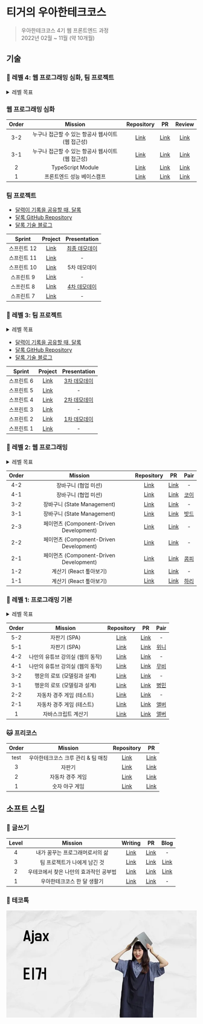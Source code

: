 # 티거의 우아한테크코스

> 우아한테크코스 4기 웹 프론트엔드 과정\
> 2022년 02월 ~ 11월 (약 10개월)

## 기술

### 🐯 레벨 4: 웹 프로그래밍 심화, 팀 프로젝트

<details>
  <summary>레벨 목표</summary>
  <pre>✅ 팀 프로젝트로 진행한 결과물을 유지 보수하며 서비스를 운영하는 경험을 합니다.
✅ 레거시 코드를 점진적으로 리팩터링하고 애플리케이션 설계 역량을 높입니다.
✅ 브라우저의 동작 원리와 네트워크에 대해 이해하고 프론트엔드 웹 애플리케이션의 성능을 최적화합니다.
✅ 웹 표준과 웹 접근성을 준수하고 시맨틱 마크업을 위해 중요한 요소들을 이해하고 구현합니다.
✅ 프론트엔드 웹 애플리케이션의 유형에 따른 배포 전략을 이해합니다.
✅ JavaScript만으로 프레임워크와 라이브러리를 직접 구현하며 그 동작 원리를 탐구합니다.</pre>
</details>

### 웹 프로그래밍 심화

| Order |                      Mission                      |                            Repository                             |                              PR                              |                            Review                            |
| :---: | :-----------------------------------------------: | :---------------------------------------------------------------: | :----------------------------------------------------------: | :----------------------------------------------------------: |
|  3-2  | 누구나 접근할 수 있는 항공사 웹사이트 (웹 접근성) |   [Link](https://github.com/daaaayeah/a11y-airline/tree/step2)    | [Link](https://github.com/woowacourse/a11y-airline/pull/86)  | [Link](https://github.com/woowacourse/a11y-airline/pull/87)  |
|  3-1  | 누구나 접근할 수 있는 항공사 웹사이트 (웹 접근성) |   [Link](https://github.com/daaaayeah/a11y-airline/tree/step1)    | [Link](https://github.com/woowacourse/a11y-airline/pull/58)  | [Link](https://github.com/woowacourse/a11y-airline/pull/60)  |
|   2   |                 TypeScript Module                 |   [Link](https://github.com/daaaayeah/ts-module/tree/daaaayeah)   |   [Link](https://github.com/woowacourse/ts-module/pull/27)   |   [Link](https://github.com/woowacourse/ts-module/pull/5)    |
|   1   |            프론트엔드 성능 베이스캠프             | [Link](https://github.com/daaaayeah/perf-basecamp/tree/daaaayeah) | [Link](https://github.com/woowacourse/perf-basecamp/pull/52) | [Link](https://github.com/woowacourse/perf-basecamp/pull/46) |

### 팀 프로젝트

- [달력이 기록을 공유할 때, 달록](https://dallog.me)
- [달록 GitHub Repository](https://github.com/woowacourse-teams/2022-dallog)
- [달록 기술 블로그](https://dallog.github.io)

|   Sprint    |                               Project                                |                 Presentation                  |
| :---------: | :------------------------------------------------------------------: | :-------------------------------------------: |
| 스프린트 12 | [Link](https://github.com/woowacourse-teams/2022-dallog/projects/15) | [최종 데모데이](https://youtu.be/qdQRV2U8Y6Y) |
| 스프린트 11 | [Link](https://github.com/woowacourse-teams/2022-dallog/projects/14) |                       -                       |
| 스프린트 10 | [Link](https://github.com/woowacourse-teams/2022-dallog/projects/12) |                 5차 데모데이                  |
| 스프린트 9  | [Link](https://github.com/woowacourse-teams/2022-dallog/projects/11) |                       -                       |
| 스프린트 8  | [Link](https://github.com/woowacourse-teams/2022-dallog/projects/10) | [4차 데모데이](https://youtu.be/29Q7xo68kk0)  |
| 스프린트 7  | [Link](https://github.com/woowacourse-teams/2022-dallog/projects/9)  |                       -                       |

### 🐯 레벨 3: 팀 프로젝트

<details>
  <summary>레벨 목표</summary>
  <pre>✅ 개발 프로세스 기반으로 프로젝트를 진행, 협업하는 경험을 합니다.
✅ 서비스를 기획, 구현, 배포해 실사용자가 사용하도록 개발하는 경험을 합니다.</pre>
</details>

- [달력이 기록을 공유할 때, 달록](https://dallog.me)
- [달록 GitHub Repository](https://github.com/woowacourse-teams/2022-dallog)
- [달록 기술 블로그](https://dallog.github.io)

|   Sprint   |                               Project                               |                 Presentation                 |
| :--------: | :-----------------------------------------------------------------: | :------------------------------------------: |
| 스프린트 6 | [Link](https://github.com/woowacourse-teams/2022-dallog/projects/7) | [3차 데모데이](https://youtu.be/sP1F-wWO0sY) |
| 스프린트 5 | [Link](https://github.com/woowacourse-teams/2022-dallog/projects/6) |                      -                       |
| 스프린트 4 | [Link](https://github.com/woowacourse-teams/2022-dallog/projects/5) | [2차 데모데이](https://youtu.be/ngafnm7K7O0) |
| 스프린트 3 | [Link](https://github.com/woowacourse-teams/2022-dallog/projects/4) |                      -                       |
| 스프린트 2 | [Link](https://github.com/woowacourse-teams/2022-dallog/projects/3) | [1차 데모데이](https://youtu.be/CpEPET2jXO4) |
| 스프린트 1 | [Link](https://github.com/woowacourse-teams/2022-dallog/projects/1) |                      -                       |

### 🐯 레벨 2: 웹 프로그래밍

<details>
  <summary>레벨 목표</summary>
  <pre>✅ React 기반의 프론트엔드 웹 애플리케이션을 제작합니다.
✅ 재사용할 수 있는 컴포넌트를 고민하고 설계합니다.
✅ 상태 관리 라이브러리를 활용하며 상태 관리의 필요성에 대해 이해합니다.
✅ 프론트엔드 웹 애플리케이션에서 고려해야 할 테스트 범위와 종류에 대해 학습합니다.</pre>
</details>

| Order |                 Mission                 |                                Repository                                |                                   PR                                    |                 Pair                  |
| :---: | :-------------------------------------: | :----------------------------------------------------------------------: | :---------------------------------------------------------------------: | :-----------------------------------: |
|  4-2  |          장바구니 (협업 미션)           | [Link](https://github.com/daaaayeah/react-shopping-cart-prod/tree/step2) | [Link](https://github.com/woowacourse/react-shopping-cart-prod/pull/70) |                   -                   |
|  4-1  |          장바구니 (협업 미션)           | [Link](https://github.com/daaaayeah/react-shopping-cart-prod/tree/step1) | [Link](https://github.com/woowacourse/react-shopping-cart-prod/pull/29) | [코이](https://github.com/InKyoJeong) |
|  3-2  |       장바구니 (State Management)       |   [Link](https://github.com/daaaayeah/react-shopping-cart/tree/step2)    |   [Link](https://github.com/woowacourse/react-shopping-cart/pull/123)   |                   -                   |
|  3-1  |       장바구니 (State Management)       |   [Link](https://github.com/daaaayeah/react-shopping-cart/tree/step1)    |   [Link](https://github.com/woowacourse/react-shopping-cart/pull/79)    |   [밧드](https://github.com/kamwoo)   |
|  2-3  | 페이먼츠 (Component-Driven Development) |      [Link](https://github.com/daaaayeah/react-payments/tree/step3)      |     [Link](https://github.com/woowacourse/react-payments/pull/178)      |                   -                   |
|  2-2  | 페이먼츠 (Component-Driven Development) |      [Link](https://github.com/daaaayeah/react-payments/tree/step2)      |     [Link](https://github.com/woowacourse/react-payments/pull/128)      |                   -                   |
|  2-1  | 페이먼츠 (Component-Driven Development) |      [Link](https://github.com/daaaayeah/react-payments/tree/step1)      |      [Link](https://github.com/woowacourse/react-payments/pull/83)      | [콤피](https://github.com/compy-ryu)  |
|  1-2  |         계산기 (React 톺아보기)         |     [Link](https://github.com/daaaayeah/react-calculator/tree/step2)     |     [Link](https://github.com/woowacourse/react-calculator/pull/64)     |                   -                   |
|  1-1  |         계산기 (React 톺아보기)         |     [Link](https://github.com/daaaayeah/react-calculator/tree/step1)     |     [Link](https://github.com/woowacourse/react-calculator/pull/8)      |  [하리](https://github.com/LAH1203)   |

### 🐯 레벨 1: 프로그래밍 기본

<details>
  <summary>레벨 목표</summary>
  <pre>✅ 프론트엔드의 기본이 되는 HTML, CSS, JavaScript에 대한 기본 문법을 익혀 프로그래밍합니다.
✅ 구현한 코드에 대해 E2E 테스트를 작성하고 읽기 좋은 코드로 리팩터링합니다.</pre>
</details>

| Order |             Mission              |                                  Repository                                  |                                      PR                                      |                  Pair                  |
| :---: | :------------------------------: | :--------------------------------------------------------------------------: | :--------------------------------------------------------------------------: | :------------------------------------: |
|  5-2  |           자판기 (SPA)           |  [Link](https://github.com/daaaayeah/javascript-vendingmachine/tree/step2)   |   [Link](https://github.com/woowacourse/javascript-vendingmachine/pull/71)   |                   -                    |
|  5-1  |           자판기 (SPA)           |  [Link](https://github.com/daaaayeah/javascript-vendingmachine/tree/step1)   |   [Link](https://github.com/woowacourse/javascript-vendingmachine/pull/37)   | [위니](https://github.com/rladpwl0512) |
|  4-2  | 나만의 유튜브 강의실 (웹의 동작) | [Link](https://github.com/daaaayeah/javascript-youtube-classroom/tree/step2) | [Link](https://github.com/woowacourse/javascript-youtube-classroom/pull/129) |                   -                    |
|  4-1  | 나만의 유튜브 강의실 (웹의 동작) | [Link](https://github.com/daaaayeah/javascript-youtube-classroom/tree/step1) | [Link](https://github.com/woowacourse/javascript-youtube-classroom/pull/101) |   [무비](https://github.com/byhhh2)    |
|  3-2  |   행운의 로또 (모델링과 설계)    |       [Link](https://github.com/daaaayeah/javascript-lotto/tree/step2)       |       [Link](https://github.com/woowacourse/javascript-lotto/pull/150)       |                   -                    |
|  3-1  |   행운의 로또 (모델링과 설계)    |       [Link](https://github.com/daaaayeah/javascript-lotto/tree/step1)       |       [Link](https://github.com/woowacourse/javascript-lotto/pull/116)       | [병민](https://github.com/airman5573)  |
|  2-2  |    자동차 경주 게임 (테스트)     |     [Link](https://github.com/daaaayeah/javascript-racingcar/tree/step2)     |     [Link](https://github.com/woowacourse/javascript-racingcar/pull/139)     |                   -                    |
|  2-1  |    자동차 경주 게임 (테스트)     |     [Link](https://github.com/daaaayeah/javascript-racingcar/tree/step1)     |     [Link](https://github.com/woowacourse/javascript-racingcar/pull/85)      |   [앨버](https://github.com/al-bur)    |
|   1   |       자바스크립트 계산기        |  [Link](https://github.com/daaaayeah/javascript-calculator/tree/daaaayeah)   |     [Link](https://github.com/woowacourse/javascript-calculator/pull/51)     |   [앨버](https://github.com/al-bur)    |

### 🐱 프리코스

| Order |              Mission               |                                      Repository                                      |                                         PR                                         |
| :---: | :--------------------------------: | :----------------------------------------------------------------------------------: | :--------------------------------------------------------------------------------: |
| test  | 우아한테크코스 크루 관리 & 팀 매칭 |  [Link](https://github.com/daaaayeah/javascript-teammatching-precourse/tree/submit)  |  [Link](https://github.com/woowacourse/javascript-teammatching-precourse/pull/24)  |
|   3   |               자판기               | [Link](https://github.com/daaaayeah/javascript-vendingmachine-precourse/tree/submit) | [Link](https://github.com/woowacourse/javascript-vendingmachine-precourse/pull/43) |
|   2   |          자동차 경주 게임          |   [Link](https://github.com/daaaayeah/javascript-racingcar-precourse/tree/submit)    |   [Link](https://github.com/woowacourse/javascript-racingcar-precourse/pull/118)   |
|   1   |           숫자 야구 게임           |    [Link](https://github.com/daaaayeah/javascript-baseball-precourse/tree/submit)    |   [Link](https://github.com/woowacourse/javascript-baseball-precourse/pull/121)    |

## 소프트 스킬

### 🐯 글쓰기

| Level |                Mission                 |                               Writing                                |                               PR                                |                    Blog                     |
| :---: | :------------------------------------: | :------------------------------------------------------------------: | :-------------------------------------------------------------: | :-----------------------------------------: |
|   4   |    내가 꿈꾸는 프로그래머로서의 삶     | [Link](https://github.com/daaaayeah/woowa-writing-4/blob/lv4/Lv4.md) | [Link](https://github.com/woowacourse/woowa-writing-4/pull/405) |                      -                      |
|   3   |      팀 프로젝트가 나에게 남긴 것      | [Link](https://github.com/daaaayeah/woowa-writing-4/blob/lv4/Lv3.md) | [Link](https://github.com/woowacourse/woowa-writing-4/pull/334) | [Link](https://techblog.woowahan.com/9162/) |
|   2   | 우테코에서 찾은 나만의 효과적인 공부법 | [Link](https://github.com/daaaayeah/woowa-writing-4/blob/lv4/Lv2.md) | [Link](https://github.com/woowacourse/woowa-writing-4/pull/214) | [Link](https://techblog.woowahan.com/8484/) |
|   1   |      우아한테크코스 한 달 생활기       | [Link](https://github.com/daaaayeah/woowa-writing-4/blob/lv4/Lv1.md) | [Link](https://github.com/woowacourse/woowa-writing-4/pull/111) |                      -                      |

### 🐯 테코톡

[<img src='tecotalk-thumbnail.webp' alt='티거의 Ajax' width='550'>](https://www.youtube.com/watch?v=avfIUwDG2d8)
